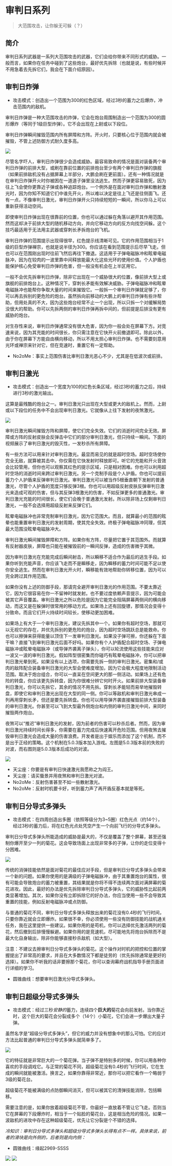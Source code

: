 # 审判日系列

> 大范围攻击，让你躲无可躲（？）

## 简介

审判日系列武器是一系列大范围攻击的武器，它们会给你带来不同形式的威胁。一般而言，如果你在任务中碰到了这些炮台，最好优先拆除（也就是说，有些时候并不用急着去先拆它们，我会在下面介绍原因）。

## 审判日炸弹

- 攻击模式：创造出一个范围为300的红色区域，经过3秒的蓄力之后爆炸，冲击范围内的敌机。

审判日炸弹是一种大范围攻击的炸弹，它会在炮台周围制造出一个范围为300的圆形爆炸（等同于1级巨型炸弹）。它不会出现在上尉或以下段位。

审判日炸弹瞬间摧毁范围内所有屏障和方阵。开火时，只要核心位于范围内就会被摧毁，不管上述防御方式耐久度多高。

<img src="/turrets/ddb.png" style={{zoom:1.25}}/>

尽管名字吓人，审判日炸弹很少会造成威胁。最容易致命的情况是面对装备两个审判日炸弹的前排大型，或刷在靠前位置的前排炮台至少有两个审判日炸弹的旗舰（如果前排敌机没有占据屏幕上半部分，大鹏会刷在更前面）。还有一种情况就是在审判日炸弹开火时你被困在一道道子弹里没法逃生。然而子弹更容易致死，因为往上飞会使你更靠近子弹或各种追踪炮台。一个例外是在面对审判日炸弹和散射激光时，因为你知不知道它们中谁先开火，所以难以决定是往上飞还是往侧面飞。还有一点，不像审判日激光，审判日炸弹开火只持续短短的一瞬间，所以你马上可以重新获得活动空间。

即使审判日炸弹出现在很靠前的位置，你也可以通过躲在角落以避开其作用范围。然而这却决于前排大型的随机移动方向，并向它移动方向的反方向找空间躲。这个技巧最适用于无法用主武器或穿刺长矛拆炮台的飞机。

审判日炸弹的范围提示出现得很早，红色提示线清晰可见。它的作用范围相当于1级的巨型炸弹禅宗，也就是说半径为300。你应该在看到范围提示后尽早飞走。但也可以在范围刚出现时往前飞然后再往下撤退。这适用于子弹电磁脉冲和眩晕电磁脉冲，因为在较肉的一波里靠中间释放能最大化这些光环的使用价值。个人护盾也能保护核心免受审判日炸弹的危害，但一般没有机会在上半区用它。

一般不会优先拆审判日炸弹，除非它出现在一个威胁很大的位置，像前排大型上或旗舰的前排炮台上。这种情况下，穿刺长矛能有效解决威胁。子弹电磁脉冲和眩晕电磁脉冲也能帮你争取大量的时间来摧毁它。一般拆一个审判日炸弹就足够了，你可以再去拆别的更危险的炮台。虽然拆向前移动的大鹏上的审判日炸弹有些许帮助，但用处真的不大，因为这些炮台经常不止一个出现，所以只拆一个对缓解局势没很大的帮助。你可以先拆两侧的审判日炸弹再拆中间的，但前提是后排没有更有威胁的炮台。

对生存性来说，审判日炸弹通常没有很大危害，因为你一般会处在屏幕下方。对竞速来说，因为其充能的时间很长，你只需注意在它快开火前撤退即可。除此以外，由于你在屏幕下方能自由横向移动，所以不用太担心审判日炸弹。也不需要刻意用光环或禅宗来针对它，但在竞速时，重置它有一定帮助。

- No2oMe：事实上范围伤害比审判日激光恶心不少，尤其是在低波次或前排。

## 审判日激光

- 攻击模式：创造出一个宽度为100的红色长条区域，经过3秒的蓄力之后，持续进行3秒的激光输出。

这算是最残酷的炮台之一。审判日激光只出现在大型或更大的敌机上。然而，上尉或以下段位的任务中不会出现审判日激光。它就像从上往下发射的夜煞激光。

<img src="/turrets/ddl.png" style={{zoom:1.25}}/>

审判日激光瞬间摧毁方阵和屏障，使它们完全失效。它们的消逝时间完全无效。屏障或方阵的反射皮肤会反弹击中它们的部分审判日激光，但只持续一瞬间。下面的视频展示了审判日激光的毁灭性，一发秒杀所有屏障。

有一些方法可以用来针对审判日激光。最显而易见的就是超时空场。超时空场使你完全无敌，就算被其击中。你仅需在它快发射时释放即可。听它的充能和开火音效会比较管用，但你也可以观察其红色的提示区域，只是相对困难。你也可以利用超时空场的消逝时间来跨过审判日激光。另一个克制手段是个人护盾。你也可以提前蓄力个人护盾来反弹审判日激光。审判日激光可以被当作5根垂直朝下发射的普通激光，尽管个人护盾的宽度只够反弹3根。你也可以用超级反射皮肤反弹审判日激光来造成可观的伤害，但与其反弹3根激光的伤害，不如反弹更多的普通激光。审判日激光充能的时间很长，使它们会晚于普通激光发射。所以除非场上仅剩审判日激光，一般不会选择用超级反射来反弹它们。

眩晕电磁脉冲也非常克制审判日激光，因为它范围大。而且，就算最小的范围的眩晕也能重置审判日激光的发射周期，使其完全失效。终极子弹电磁脉冲同理，但其最大范围没眩晕电磁脉冲大。

审判日激光瞬间摧毁屏障和方阵。如果你有方阵，尽量把它置于其范围外。而就算有反射器皮肤，屏障也只能在被摧毁前的一瞬间反弹，造成的伤害微乎其微。

因为审判日激光在充能完成后瞬间射击，所以瞬移不适合作为最后的逃生手段。如果你听到充能声音，你应该飞走而不是瞬移走，因为瞬移的蓄力时间可能不足以使你安全逃生。然而在审判日激光开火时，瞬移能有效地帮助你转移位置，因为可以完全跨过其作用范围。

如果你没有上述的防御手段，那请完全避开审判日激光的作用范围。不要太靠近它，因为它很容易在你一不留神时就发射。也不要过度依赖声音提示，因为可能会被其它声音覆盖。审判日激光之所以危险是因为它能完全阻隔屏幕两侧间的横向移动，而这又是在躲弹时很常用的移动方式。如果场上还有回旋镖，那情况会变得十分致命。而且它们开火持续时间较长，使移动更加困难。

如果场上有大于一个审判日激光，建议先拆其中一个。如果你有超时空场，那就可以无视它的存在，并优先拆别的更危险的炮台，因为超时空场跳跃总是能救命。你也可以擦弹来获得能量以顶住下一发审判日激光。如果没子弹可擦，你还躲在下面干嘛？直接飞到审判日激光后面不好吗。如果你有个人护盾配合超时空场、子弹电磁脉冲或眩晕电磁脉冲（或导弹齐袭离子弹头），你可以轮流使用这些技能来应对一波又一波的审判日激光。假如阵型很密集而你碰巧有眩晕电磁脉冲，你可以把审判日激光晕到死。如果没有以上选项，你需要先拆一侧的审判日激光。密集和/或肉的敌阵配合装备审判日激光的大型会使难度增加，因为它会极大程度地限制活动范围。取决于炮台组合，你可以一直呆在空间更大的那一侧活动。如果场上还有危险的转盘，你应该更先拆转盘，因为你很难分辨它何时开火。如果前排大型装备审判日激光，你可以先拆它，其余的情况不用先拆。穿刺长矛能轻而易举地摧毁转盘，即使它和审判日激光出现在大型的同一侧。你可以等敌机和审判日激光串成一列再用穿刺长矛，但还是要先拆转盘。你也可以用导弹齐袭直接摧毁前排大型装备的审判日激光。你甚至可以飞到大型最外侧炮台和内侧的审判日激光中间，来同时摧毁两作炮台。

夜煞可以“推迟”审判日激光的发射，因为前者的伤害可以秒杀后者。然而，因为审判日激光持续时间长得多，你需要在蓄力完成后快速离开危险范围。但用夜煞去摧毁审判日激光会造成大量的伤害浪费。开发者是出于娱乐而添加了这个机制，而不是出于正经的策略。这个机制在5.0.3版本加入游戏。左图是5.0.3版本前的失败的对波，而右图则是5.0.3版本后成功的对波。

<img src="/Cookbook/nfvsddl.gif" style={{zoom:1.25}}/>

- 天尘座：你要是有审判日快速激光我愿称之为阎王。
- 天尘座：请买蜃景并用夜煞和审判日激光对波。
- No2oMe：反射伤害甚至不如一些散射激光。
- No2oMe：反射时机要卡好，听到蓄力声了再开盾反基本就是等死。

## 审判日分导式多弹头

- 攻击模式：在四周创造出多圈（依照等级分为3~5圈）红色光点（约14个），经过3秒的蓄力后，将在红色光点处凭空产生一个向前飞行的分导式多弹头。

审判日分导式多弹头所能造成的威胁是最大的，不仅是覆盖了整个屏幕，甚至还强制你爆开至少一列的菊花。这会导致场面上出现非常多的子弹，让你的走位变得十分困难。

<img src="/turrets/ddmirv.png" style={{zoom:1.25}}/>

传统的消弹技能依然是面对菊花的最佳应对手段，但是审判日分导式多弹头会带来一个新的问题。如果你使用的是满级的子弹电磁脉冲，由于其重置炮台的属性，很有可能会导致炮台的蓄力被重置，其结果就是你将不得不连续两次面对满屏幕的菊花进攻。因此，最好的办法是优先拆除审判日分导式多弹头，它的威胁性比起前两类显著增加。其次，如果你没有立即拆除它的好办法，你应当使用一些不会导致其重置的技能，例如反射电磁脉冲或点防御。

与普通的菊花不同，审判日分导式多弹头释放出来的菊花没有0.4秒的飞行时间，只要你靠近就会立即爆炸。如果很不幸，你必须使用一些没有防御技能的战机通关任务，我在这里提供一些建议。如果你用的是苟机，你可以选择优先激活两列的菊花，然后撤到后排慢慢躲避。如果你用的是竞速机，尽可能地先将炮台拆除而不是最大化自身输出，除非你能够直接秒杀敌机（如大型）。

注意：不建议去擦审判日分导式多弹头的菊花。这个操作对时机的把控和位置的掌握提出了非常高的要求，并且在大多数情况下都是徒劳的（优先拆除通常是更好的选择）。如果你不听我的话非要擦那个菊花，你可以查询幕府战机指导手册页面进行详细的学习。

- 圆锥曲线：想要审判日激光分导式多弹头。

## 审判日超级分导式多弹头

- 攻击模式：经过三秒*安静的*蓄力，连续四个**巨大的**菊花会向前发射。当你靠近时，这个巨大的菊花会分裂成多个（14个）小菊花，它们会进一步爆出大量子弹。

虽然名字是“超级分导式多弹头”，但它的威力并没有想象中的那么可怕。它的应对方法比起普通的审判日分导式多弹头就简单多了。

<img src="/Cookbook/supermirv.gif" style={{zoom:0.5}}/>

它的特征就是非常巨大的一个菊花弹。当子弹不是特别多的时候，你可以用各种你喜欢的手段调戏它。与正常的菊花不同，超级菊花没有0.4秒的飞行时间，它在生成的瞬间就能被激活。换言之，如果你靠得非常近，那你可以把它看作一个略弱于3级的菊花台。

超级菊花不能被满级的点防御瞬间消灭，但可以被其它的清弹技能消除，包括瞬移。

需要注意的是，如果你放着超级菊花不管，你最好一直放着不管让它飞走。否则当它在屏幕的下段爆炸时，相当于一个贴脸的菊花台，这是相当危险的情况。如果一波敌机的进攻中存在这种超级菊花，优先让它分裂是个不错的选择。

*冷知识：审判日分导式多弹头和超级分导式多弹头长得有点不一样。具体来说，前者的滑块是向外侧的，后者则是向内侧：*

- 圆锥曲线：缘起2969-SSSS

<img src="/turrets/ddm.png" style={{zoom:0.5}}/>
<img src="/turrets/ddsm.png" style={{zoom:0.5}}/>
